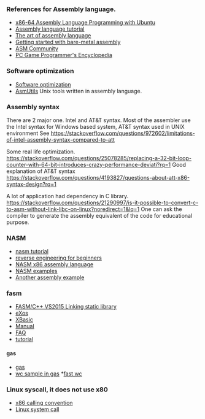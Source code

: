 
### References for Assembly language.
* [x86-64  Assembly Language Programming with Ubuntu](http://www.egr.unlv.edu/~ed/assembly64.pdf)   
* [Assembly language tutorial](https://www.tutorialspoint.com/assembly_programming/assembly_tutorial.pdf)
* [The art of assembly language ](https://www.ic.unicamp.br/~pannain/mc404/aulas/pdfs/Art%20Of%20Intel%20x86%20Assembly.pdf)  
* [Getting started with bare-metal assembly](https://johv.dk/blog/bare-metal-assembly-tutorial.html)
* [ASM Community](http://www.asmcommunity.net/forums/board/?id=113) 
* [PC Game Programmer's Encyclopedia](http://qzx.com/pc-gpe/)  


### Software optimization
* [Software optimization](https://www.agner.org/optimize/?e=0#testp)
* [AsmUtils](http://asm.sourceforge.net/asmutils.html)  Unix tools written in assembly language.


### Assembly syntax

There are 2 major one. Intel and AT&T syntax.  Most of the assembler use the Intel syntax for Windows based system,  AT&T syntax used in UNIX environment 
See https://stackoverflow.com/questions/972602/limitations-of-intel-assembly-syntax-compared-to-att 

Some real life optimization. https://stackoverflow.com/questions/25078285/replacing-a-32-bit-loop-counter-with-64-bit-introduces-crazy-performance-deviati?rq=1
Good explanation of AT&T syntax https://stackoverflow.com/questions/4193827/questions-about-att-x86-syntax-design?rq=1

A lot of application had dependency in C library. https://stackoverflow.com/questions/21290997/is-it-possible-to-convert-c-to-asm-without-link-libc-on-linux?noredirect=1&lq=1  One can ask the compiler to generate the assembly equivalent of the code for educational purpose.

### NASM
* [nasm tutorial](https://cs.lmu.edu/~ray/notes/nasmtutorial/)
* [reverse engineering for beginners](https://liberoscarcelli.net/courses/reverse-engineering/beginners/reverse-engineering-for-beginners/)
* [NASM x86 assembly language](https://asmtutor.com/) 
* [NASM examples](http://libra.cs.virginia.edu/~aaron/08-nasm/nasmexamples.html)
* [Another assembly example](https://www.tutorialspoint.com/assembly_programming/index.htm)


### fasm
* [FASM/C++ VS2015 Linking static library](https://www.reddit.com/r/learnprogramming/comments/4zjyrt/fasmc_vs2015_linking_static_library/)
* [eXos](https://github.com/gwoplock/ExOS)
* [XBasic](https://www.github.com/RinkuruAi/XBASIC)
* [Manual](https://flatassembler.net/docs.php?article=manual)
* [FAQ](https://board.flatassembler.net/topic.php?t=2530)
* [tutorial](https://gpfault.net/posts/asm-tut-0.txt.html)

#### gas
* [gas](https://cs.lmu.edu/~ray/notes/gasexamples/)
* [wc sample in gas](https://github.com/eliben/wcx64)
*[fast wc](https://github.com/expr-fi/fastlwc/)

### Linux syscall, it does not use x80
* [x86 calling convention](https://en.wikipedia.org/wiki/X86_calling_conventions#System_V_AMD64_ABI)
* [Linux system call](https://blog.rchapman.org/posts/Linux_System_Call_Table_for_x86_64/)
